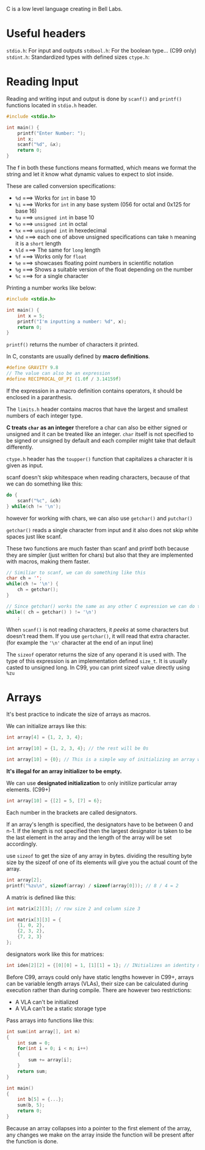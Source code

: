 C is a low level language creating in Bell Labs.

# Useful headers

`stdio.h`: For input and outputs
`stdbool.h`: For the boolean type... (C99 only)
`stdint.h`: Standardized types with defined sizes
`ctype.h`: 
# Reading Input

Reading and writing input and output is done by `scanf()` and `printf()` functions located in `stdio.h` header.

```C
#include <stdio.h>

int main() {
	printf("Enter Number: ");
	int x;
	scanf("%d", &x);
	return 0;
}
```

The f in both these functions means formatted, which means we format the string and let it know what dynamic values to expect to slot inside.

These are called conversion specifications:

* `%d` ===> Works for `int` in base 10
* `%i` ===> Works for `int` in any base system (056 for octal and 0x125 for base 16)
* `%u` ===> `unsigned int` in base 10
* `%o` ===> `unsigned int` in octal
* `%x` ===> `unsigned int` in hexedecimal
* `%hd` ===> each one of above unsigned specifications can take `h` meaning it is a `short` length
* `%ld` ===> The same for `long` length
* `%f` ===> Works only for `float`
* `%e` ===> showcases floating point numbers in scientific notation
* `%g` ===> Shows a suitable version of the float depending on the number 
* `%c` ===> for a single character

Printing a number works like below:

```C
#include <stdio.h>

int main() {
	int x = 5;
	printf("I'm inputting a number: %d", x);
	return 0;
}
```

`printf()` returns the number of characters it printed.

In C, constants are usually defined by **macro definitions**.

```C
#define GRAVITY 9.8 
// The value can also be an expression
#define RECIPROCAL_OF_PI (1.0f / 3.14159f)
```

If the expression in a macro definition contains operators, it should be enclosed in a paranthesis.

The `limits.h` header contains macros that have the largest and smallest numbers of each integer type.

**C treats `char` as an integer** therefore a char can also be either signed or unsigned and it can be treated like an integer. `char` itself is not specified to be signed or unsigned by default and each compiler might take that default differently.

`ctype.h` header has the `toupper()` function that capitalizes a character it is given as input.

scanf doesn't skip whitespace when reading characters, because of that we can do something like this:

```C
do {
	scanf("%c", &ch)
} while(ch != '\n');
```

however for working with chars, we can also use `getchar()` and `putchar()`

`getchar()` reads a single character from input and it also does not skip white spaces just like scanf.

These two functions are much faster than scanf and printf both because they are simpler (just written for chars) but also that they are implemented with macros, making them faster.

```C
// Similiar to scanf, we can do something like this
char ch = '';
while(ch != '\n') {
	ch = getchar();
}

// Since getchar() works the same as any other C expression we can do this too:
while(( ch = getchar() ) != '\n')
	;
```

When `scanf()` is not reading characters, it *peeks* at some characters but doesn't read them. If you use `gertchar()`, it will read that extra character. (for example the `'\n'` character at the end of an input line)

The `sizeof` operator returns the size of any operand it is used with. The type of this expression is an implementation defined `size_t`. It is usually casted to unsigned long. In C99, you can print sizeof value directly using `%zu`
# Arrays

It's best practice to indicate the size of arrays as macros.

We can initialize arrays like this:
```C
int array[4] = {1, 2, 3, 4};

int array[10] = {1, 2, 3, 4}; // the rest will be 0s

int array[10] = {0}; // This is a simple way of initializing an array with 0s
```

**It's illegal for an array initializer to be empty.**

We can use **designated initialization** to only initilize particular array elements. (C99+)

```C
int array[10] = {[2] = 5, [7] = 6};
```

Each number in the brackets are called designators.

If an array's length is specified, the designators have to be between 0 and n-1. If the length is not specified then the largest designator is taken to be the last element in the array and the length of the array will be set accordingly.

use `sizeof` to get the size of any array in bytes. dividing the resulting byte size by the sizeof of one of its elements will give you the actual count of the array.

```C
int array[2];
printf("%zu\n", sizeof(array) / sizeof(array[0])); // 8 / 4 = 2
```

A matrix is defined like this:

```C
int matrix[2][3]; // row size 2 and column size 3

int matrix[3][3] = {
	{1, 0, 2},
	{2, 3, 2},
	{7, 2, 3}
};
```

designators work like this for matrices:

```C
int iden[2][2] = {[0][0] = 1, [1][1] = 1}; // INitializes an identity matrix
```

Before C99, arrays could only have static lengths however in C99+, arrays can be variable length arrays (VLAs), their size can be calculated during execution rather than during compile. There are however two restrictions:
* A VLA can't be initialized
* A VLA can't be a static storage type

Pass arrays into functions like this:
```C
int sum(int array[], int n)
{
	int sum = 0;
	for(int i = 0; i < n; i++)
	{
		sum += array[i];
	}
	return sum;
}

int main() 
{
	int b[5] = {...};
	sum(b, 5);
	return 0;
}
```

Because an array collapses into a pointer to the first element of the array, any changes we make on the array inside the function will be present after the function is done.


